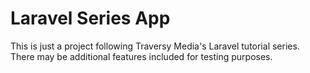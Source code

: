 # Laravel Series App
This is just a project following Traversy Media's Laravel tutorial series.
There may be additional features included for testing purposes.
